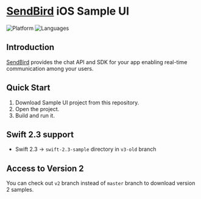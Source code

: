 # [SendBird](https://sendbird.com) iOS Sample UI
![Platform](https://img.shields.io/badge/platform-iOS-orange.svg)
![Languages](https://img.shields.io/badge/language-Objective--C%20%7C%20Swift-orange.svg)

## Introduction

[SendBird](https://sendbird.com) provides the chat API and SDK for your app enabling real-time communication
among your users. 

## Quick Start

1. Download Sample UI project from this repository.
2. Open the project.
3. Build and run it.

## Swift 2.3 support

* Swift 2.3 -> `swift-2.3-sample` directory in `v3-old` branch

## Access to Version 2

You can check out `v2` branch instead of `master` branch to download version 2 samples.
